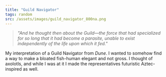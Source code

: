 ```yaml
---
title: "Guild Navigator"
tags: random
src: /assets/images/guild_navigator_800na.png
---
```

> *"And he thought then about the Guild—the force that had specialized for so long that it had become a parasite, unable to exist independently of the life upon which it fed."*

My interpretation of a Guild Navigator from *Dune*. I wanted to somehow find a way to make a bloated fish-human elegant and not gross. I thought of axolotls, and while I was at it I made the representatives futuristic Aztec-inspired as well.